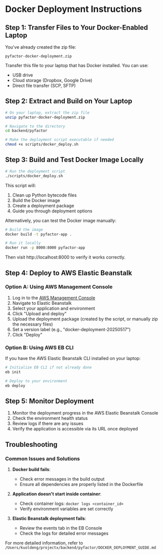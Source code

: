 # Docker Deployment Instructions

## Step 1: Transfer Files to Your Docker-Enabled Laptop

You've already created the zip file:
```
pyfactor-docker-deployment.zip
```

Transfer this file to your laptop that has Docker installed. You can use:
- USB drive
- Cloud storage (Dropbox, Google Drive)
- Direct file transfer (SCP, SFTP)

## Step 2: Extract and Build on Your Laptop

```bash
# On your laptop, extract the zip file
unzip pyfactor-docker-deployment.zip

# Navigate to the directory
cd backend/pyfactor

# Make the deployment script executable if needed
chmod +x scripts/docker_deploy.sh
```

## Step 3: Build and Test Docker Image Locally

```bash
# Run the deployment script
./scripts/docker_deploy.sh
```

This script will:
1. Clean up Python bytecode files
2. Build the Docker image
3. Create a deployment package
4. Guide you through deployment options

Alternatively, you can test the Docker image manually:

```bash
# Build the image
docker build -t pyfactor-app .

# Run it locally
docker run -p 8000:8000 pyfactor-app
```

Then visit http://localhost:8000 to verify it works correctly.

## Step 4: Deploy to AWS Elastic Beanstalk

### Option A: Using AWS Management Console

1. Log in to the [AWS Management Console](https://console.aws.amazon.com/)
2. Navigate to Elastic Beanstalk
3. Select your application and environment
4. Click "Upload and deploy"
5. Upload the deployment package (created by the script, or manually zip the necessary files)
6. Set a version label (e.g., "docker-deployment-20250517")
7. Click "Deploy"

### Option B: Using AWS EB CLI

If you have the AWS Elastic Beanstalk CLI installed on your laptop:

```bash
# Initialize EB CLI if not already done
eb init

# Deploy to your environment
eb deploy
```

## Step 5: Monitor Deployment

1. Monitor the deployment progress in the AWS Elastic Beanstalk Console
2. Check the environment health status
3. Review logs if there are any issues
4. Verify the application is accessible via its URL once deployed

## Troubleshooting

### Common Issues and Solutions

1. **Docker build fails**:
   - Check error messages in the build output
   - Ensure all dependencies are properly listed in the Dockerfile

2. **Application doesn't start inside container**:
   - Check container logs: `docker logs <container_id>`
   - Verify environment variables are set correctly

3. **Elastic Beanstalk deployment fails**:
   - Review the events tab in the EB Console
   - Check the logs for detailed error messages

For more detailed information, refer to `/Users/kuoldeng/projectx/backend/pyfactor/DOCKER_DEPLOYMENT_GUIDE.md`
